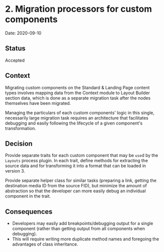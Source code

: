 # 2. Migration processors for custom components

Date: 2020-09-10

## Status

Accepted

## Context

Migrating custom components on the Standard & Landing Page content types involves mapping data from the Context module to Layout Builder section data, which is done as a separate migration task after the nodes themselves have been migrated.

Managing the particulars of each custom components' logic in this single, necessarily large migration task requires an architecture that facilitates debugging and easily following the lifecycle of a given component's transformation.

## Decision

Provide separate traits for each custom component that may be `use`d by the `Layouts` process plugin. In each trait, define methods for extracting the source data and for transforming it into a format that can be loaded in version 3.

Provide separate helper class for similar tasks (preparing a link, getting the destination media ID from the source FID), but minimize the amount of abstraction so that the developer can more easily debug an individual component in the trait.

## Consequences

- Developers may easily add breakpoints/debugging output for a single component (rather than getting output from all components when debugging).
- This will require writing more duplicate method names and foregoing the advantages of class inheritance.

